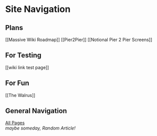 # Site Navigation

## Plans

[[Massive Wiki Roadmap]]
[[Pier2Pier]]
[[Notional Pier 2 Pier Screens]]

## For Testing

[[wiki link test page]]

## For Fun

[[The Walrus]]

## General Navigation

[All Pages](/all-pages.html)  
_maybe someday, Random Article!_
